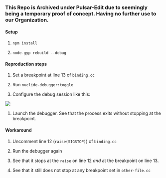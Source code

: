 ### This Repo is Archived under Pulsar-Edit due to seemingly being a temporary proof of concept. Having no further use to our Organization.

#### Setup

1. `npm install`

1. `node-gyp rebuild --debug`

#### Reproduction steps

1. Set a breakpoint at line 13 of `binding.cc`

1. Run `nuclide-debugger:toggle`

1. Configure the debug session like this:

![](debugger-config.png)

1. Launch the debugger. See that the process exits without stopping at the breakpoint.

#### Workaround

1. Uncomment line 12 (`raise(SIGSTOP)`) of `binding.cc`

1. Run the debugger again

1. See that it stops at the `raise` on line 12 *and* at the breakpoint on line 13.

1. See that it still does not stop at any breakpoint set in `other-file.cc`
